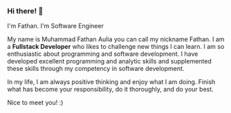 ### Hi there! 👋 

I'm Fathan. I'm Software Engineer

My name is Muhammad Fathan Aulia you can call my nickname Fathan. I am a ****Fullstack Developer**** who likes to challenge new things I can learn. I am so enthusiastic about programming and software development. I have developed excellent programming and analytic skills and supplemented these skills through my competency in software development.



In my life, I am always positive thinking and enjoy what I am doing. Finish what has become your responsibility, do it thoroughly, and do your best.

Nice to meet you! :)
